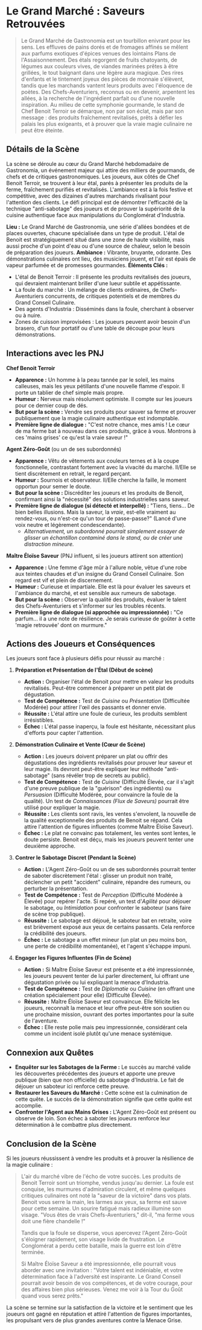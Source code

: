 # Le Grand Marché : Saveurs Retrouvées

> Le Grand Marché de Gastronomia est un tourbillon enivrant pour les sens. Les effluves de pains dorés et de fromages affinés se mêlent aux parfums exotiques d'épices venues des lointains Plans de l'Assaisonnement. Des étals regorgent de fruits chatoyants, de légumes aux couleurs vives, de viandes marinées prêtes à être grillées, le tout baignant dans une légère aura magique. Des rires d'enfants et le tintement joyeux des pièces de monnaie s'élèvent, tandis que les marchands vantent leurs produits avec l'éloquence de poètes. Des Chefs-Aventuriers, reconnus ou en devenir, arpentent les allées, à la recherche de l'ingrédient parfait ou d'une nouvelle inspiration. Au milieu de cette symphonie gourmande, le stand de Chef Benoit Terroir se démarque, non par son éclat, mais par son message : des produits fraîchement revitalisés, prêts à défier les palais les plus exigeants, et à prouver que la vraie magie culinaire ne peut être éteinte.

## Détails de la Scène

La scène se déroule au cœur du Grand Marché hebdomadaire de Gastronomia, un événement majeur qui attire des milliers de gourmands, de chefs et de critiques gastronomiques. Les joueurs, aux côtés de Chef Benoit Terroir, se trouvent à leur étal, parés à présenter les produits de la ferme, fraîchement purifiés et revitalisés. L'ambiance est à la fois festive et compétitive, avec des dizaines d'autres marchands rivalisant pour l'attention des clients. Le défi principal est de démontrer l'efficacité de la technique "anti-sabotage" des joueurs et de prouver la supériorité de la cuisine authentique face aux manipulations du Conglomérat d'Industria.

**Lieu :** Le Grand Marché de Gastronomia, une série d'allées bondées et de places ouvertes, chacune spécialisée dans un type de produit. L'étal de Benoit est stratégiquement situé dans une zone de haute visibilité, mais aussi proche d'un point d'eau ou d'une source de chaleur, selon le besoin de préparation des joueurs.
**Ambiance :** Vibrante, bruyante, odorante. Des démonstrations culinaires ont lieu, des musiciens jouent, et l'air est épais de vapeur parfumée et de promesses gourmandes.
**Éléments Clés :**
*   L'étal de Benoit Terroir : Il présente les produits revitalisés des joueurs, qui devraient maintenant briller d'une lueur subtile et appétissante.
*   La foule du marché : Un mélange de clients ordinaires, de Chefs-Aventuriers concurrents, de critiques potentiels et de membres du Grand Conseil Culinaire.
*   Des agents d'Industria : Disséminés dans la foule, cherchant à observer ou à nuire.
*   Zones de cuisson improvisées : Les joueurs peuvent avoir besoin d'un brasero, d'un four portatif ou d'une table de découpe pour leurs démonstrations.

## Interactions avec les PNJ

**Chef Benoit Terroir**
*   **Apparence :** Un homme à la peau tannée par le soleil, les mains calleuses, mais les yeux pétillants d'une nouvelle flamme d'espoir. Il porte un tablier de chef simple mais propre.
*   **Humeur :** Nerveux mais résolument optimiste. Il compte sur les joueurs pour ce dernier coup de dés.
*   **But pour la scène :** Vendre ses produits pour sauver sa ferme et prouver publiquement que la magie culinaire authentique est indomptable.
*   **Première ligne de dialogue :** "C'est notre chance, mes amis ! Le cœur de ma ferme bat à nouveau dans ces produits, grâce à vous. Montrons à ces 'mains grises' ce qu'est la vraie saveur !"

**Agent Zéro-Goût** (ou un de ses subordonnés)
*   **Apparence :** Vêtu de vêtements aux couleurs ternes et à la coupe fonctionnelle, contrastant fortement avec la vivacité du marché. Il/Elle se tient discrètement en retrait, le regard perçant.
*   **Humeur :** Sournois et observateur. Il/Elle cherche la faille, le moment opportun pour semer le doute.
*   **But pour la scène :** Discréditer les joueurs et les produits de Benoit, confirmant ainsi la "nécessité" des solutions industrielles sans saveur.
*   **Première ligne de dialogue (si détecté et interpellé) :** "Tiens, tiens... De bien belles illusions. Mais la saveur, la *vraie*, est-elle vraiment au rendez-vous, ou n'est-ce qu'un tour de passe-passe?" (Lancé d'une voix neutre et légèrement condescendante).
    *   *Alternativement, un subordonné pourrait simplement essayer de glisser un échantillon contaminé dans le stand, ou de créer une distraction mineure.*

**Maître Éloïse Saveur** (PNJ influent, si les joueurs attirent son attention)
*   **Apparence :** Une femme d'âge mûr à l'allure noble, vêtue d'une robe aux teintes chaudes et d'un insigne du Grand Conseil Culinaire. Son regard est vif et plein de discernement.
*   **Humeur :** Curieuse et impartiale. Elle est là pour évaluer les saveurs et l'ambiance du marché, et est sensible aux rumeurs de sabotage.
*   **But pour la scène :** Observer la qualité des produits, évaluer le talent des Chefs-Aventuriers et s'informer sur les troubles récents.
*   **Première ligne de dialogue (si approchée ou impressionnée) :** "Ce parfum... il a une note de résilience. Je serais curieuse de goûter à cette 'magie retrouvée' dont on murmure."

## Actions des Joueurs et Conséquences

Les joueurs sont face à plusieurs défis pour réussir au marché :

1.  **Préparation et Présentation de l'Étal (Début de scène)**
    *   **Action :** Organiser l'étal de Benoit pour mettre en valeur les produits revitalisés. Peut-être commencer à préparer un petit plat de dégustation.
    *   **Test de Compétence :** Test de *Cuisine* ou *Présentation* (Difficultée Modérée) pour attirer l'œil des passants et donner envie.
    *   **Réussite :** L'étal attire une foule de curieux, les produits semblent irrésistibles.
    *   **Échec :** L'étal passe inaperçu, la foule est hésitante, nécessitant plus d'efforts pour capter l'attention.

2.  **Démonstration Culinaire et Vente (Cœur de Scène)**
    *   **Action :** Les joueurs doivent préparer un plat ou offrir des dégustations des ingrédients revitalisés pour prouver leur saveur et leur magie. Ils devront peut-être expliquer leur méthode "anti-sabotage" (sans révéler trop de secrets au public).
    *   **Test de Compétence :** Test de *Cuisine* (Difficulté Élevée, car il s'agit d'une preuve publique de la "guérison" des ingrédients) ou *Persuasion* (Difficulté Modérée, pour convaincre la foule de la qualité). Un test de *Connaissances (Flux de Saveurs)* pourrait être utilisé pour expliquer la magie.
    *   **Réussite :** Les clients sont ravis, les ventes s'envolent, la nouvelle de la qualité exceptionnelle des produits de Benoit se répand. Cela attire l'attention de figures influentes (comme Maître Éloïse Saveur).
    *   **Échec :** Le plat ne convainc pas totalement, les ventes sont lentes, le doute persiste. Benoit est déçu, mais les joueurs peuvent tenter une deuxième approche.

3.  **Contrer le Sabotage Discret (Pendant la Scène)**
    *   **Action :** L'Agent Zéro-Goût ou un de ses subordonnés pourrait tenter de saboter discrètement l'étal : glisser un produit non traité, déclencher un petit "accident" culinaire, répandre des rumeurs, ou perturber la présentation.
    *   **Test de Compétence :** Test de *Perception* (Difficulté Modérée à Élevée) pour repérer l'acte. Si repéré, un test d'*Agilité* pour déjouer le sabotage, ou *Intimidation* pour confronter le saboteur (sans faire de scène trop publique).
    *   **Réussite :** Le sabotage est déjoué, le saboteur bat en retraite, voire est brièvement exposé aux yeux de certains passants. Cela renforce la crédibilité des joueurs.
    *   **Échec :** Le sabotage a un effet mineur (un plat un peu moins bon, une perte de crédibilité momentanée), et l'agent s'échappe impuni.

4.  **Engager les Figures Influentes (Fin de Scène)**
    *   **Action :** Si Maître Éloïse Saveur est présente et a été impressionnée, les joueurs peuvent tenter de lui parler directement, lui offrant une dégustation privée ou lui expliquant la menace d'Industria.
    *   **Test de Compétence :** Test de *Diplomatie* ou *Cuisine* (en offrant une création spécialement pour elle) (Difficulté Élevée).
    *   **Réussite :** Maître Éloïse Saveur est convaincue. Elle félicite les joueurs, reconnaît la menace et leur offre peut-être son soutien ou une prochaine mission, ouvrant des portes importantes pour la suite de l'aventure.
    *   **Échec :** Elle reste polie mais peu impressionnée, considérant cela comme un incident isolé plutôt qu'une menace systémique.

## Connexion aux Quêtes

*   **Enquêter sur les Sabotages de la Ferme :** Le succès au marché valide les découvertes précédentes des joueurs et apporte une preuve publique (bien que non officielle) du sabotage d'Industria. Le fait de déjouer un saboteur ici renforce cette preuve.
*   **Restaurer les Saveurs du Marché :** Cette scène est la culmination de cette quête. Le succès de la démonstration signifie que cette quête est accomplie.
*   **Confronter l'Agent aux Mains Grises :** L'Agent Zéro-Goût est présent ou observe de loin. Son échec à saboter les joueurs renforce leur détermination à le combattre plus directement.

## Conclusion de la Scène

Si les joueurs réussissent à vendre les produits et à prouver la résilience de la magie culinaire :

> L'air du marché vibre de l'écho de votre succès. Les produits de Benoit Terroir sont un triomphe, vendus jusqu'au dernier. La foule est conquise, les murmures d'admiration circulent, et même quelques critiques culinaires ont noté la "saveur de la victoire" dans vos plats. Benoit vous serre la main, les larmes aux yeux, sa ferme est sauve pour cette semaine. Un sourire fatigué mais radieux illumine son visage. "Vous êtes de vrais Chefs-Aventuriers," dit-il, "ma ferme vous doit une fière chandelle !"
>
> Tandis que la foule se disperse, vous apercevez l'Agent Zéro-Goût s'éloigner rapidement, son visage livide de frustration. Le Conglomérat a perdu cette bataille, mais la guerre est loin d'être terminée.
>
> Si Maître Éloïse Saveur a été impressionnée, elle pourrait vous aborder avec une invitation : "Votre talent est indéniable, et votre détermination face à l'adversité est inspirante. Le Grand Conseil pourrait avoir besoin de vos compétences, et de votre courage, pour des affaires bien plus sérieuses. Venez me voir à la Tour du Goût quand vous serez prêts."

La scène se termine sur la satisfaction de la victoire et le sentiment que les joueurs ont gagné en réputation et attiré l'attention de figures importantes, les propulsant vers de plus grandes aventures contre la Menace Grise.